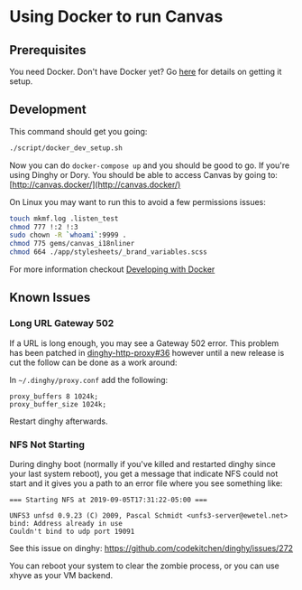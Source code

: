 # Using Docker to run Canvas
## Prerequisites

You need Docker. Don't have Docker yet? Go [here](getting_docker.md) for details on getting it setup.

## Development

This command should get you going:

```bash
./script/docker_dev_setup.sh
```

Now you can do `docker-compose up` and you should be good to go. If you're
using Dinghy or Dory. You should be able to access Canvas by going to: [http://canvas.docker/](http://canvas.docker/)

On Linux you may want to run this to avoid a few permissions issues:

```bash
touch mkmf.log .listen_test
chmod 777 !:2 !:3
sudo chown -R `whoami`:9999 .
chmod 775 gems/canvas_i18nliner
chmod 664 ./app/stylesheets/_brand_variables.scss
```

For more information checkout [Developing with Docker](developing_with_docker.md)

## Known Issues

### Long URL Gateway 502

If a URL is long enough, you may see a Gateway 502 error. This problem
has been patched in [dinghy-http-proxy#36](https://github.com/codekitchen/dinghy-http-proxy/pull/36)
however until a new release is cut the follow can be done as a work
around:

In `~/.dinghy/proxy.conf` add the following:

    proxy_buffers 8 1024k;
    proxy_buffer_size 1024k;

Restart dinghy afterwards.


### NFS Not Starting

During dinghy boot (normally if you've killed and restarted dinghy since your
last system reboot), you get a message that indicate NFS could not start
and it gives you a path to an error file where you see something like:

```
=== Starting NFS at 2019-09-05T17:31:22-05:00 ===

UNFS3 unfsd 0.9.23 (C) 2009, Pascal Schmidt <unfs3-server@ewetel.net>
bind: Address already in use
Couldn't bind to udp port 19091
```

See this issue on dinghy: https://github.com/codekitchen/dinghy/issues/272

You can reboot your system to clear the zombie process,
or you can use xhyve as your VM backend.
